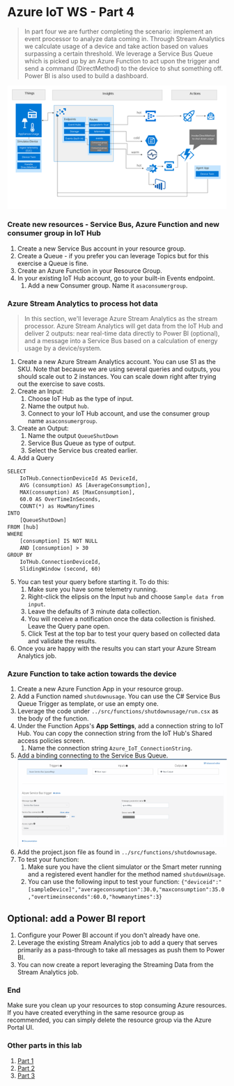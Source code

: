 # Azure IoT WS - Part 4

> In part four we are further completing the scenario: implement an event processor to analyze data coming in. Through Stream Analytics we calculate usage of a device and take action based on values surpassing a certain threshold. We leverage a Service Bus Queue which is picked up by an Azure Function to act upon the trigger and send a command (DirectMethod) to the device to shut something off. Power BI is also used to build a dashboard.

![picture alt](media/part4-architecture.png "Azure Architecture for part 4")

### Create new resources - Service Bus, Azure Function and new consumer group in IoT Hub

1. Create a new Service Bus account in your resource group.
1. Create a Queue - if you prefer you can leverage Topics but for this exercise a Queue is fine.
1. Create an Azure Function in your Resource Group.
1. In your existing IoT Hub account, go to your built-in Events endpoint.
    1. Add a new Consumer group. Name it `asaconsumergroup`.

### Azure Stream Analytics to process hot data

> In this section, we'll leverage Azure Stream Analytics as the stream processor. Azure Stream Analytics will get data from the IoT Hub and deliver 2 outputs: near real-time data directly to Power BI (optional), and a message into a Service Bus based on a calculation of energy usage by a device/system.

1. Create a new Azure Stream Analytics account. You can use S1 as the SKU. Note that because we are using several queries and outputs, you should scale out to 2 instances. You can scale down right after trying out the exercise to save costs.
1. Create an Input:
    1. Choose IoT Hub as the type of input.
    1. Name the output `hub`.
    1. Connect to your IoT Hub account, and use the consumer group name `asaconsumergroup`.
1. Create an Output:
    1. Name the output `QueueShutDown`
    1. Service Bus Queue as type of output.
    1. Select the Service bus created earlier.
1. Add a Query
```
SELECT
    IoTHub.ConnectionDeviceId AS DeviceId,
    AVG (consumption) AS [AverageConsumption],
    MAX(consumption) AS [MaxConsumption],
    60.0 AS OverTimeInSeconds,
    COUNT(*) as HowManyTimes 
INTO
    [QueueShutDown]
FROM [hub]
WHERE
    [consumption] IS NOT NULL 
    AND [consumption] > 30
GROUP BY
    IoTHub.ConnectionDeviceId,
    SlidingWindow (second, 60)
```

5. You can test your query before starting it. To do this:
    1. Make sure you have some telemetry running. 
    1. Right-click the elipsis on the Input `hub` and choose `Sample data from input`.
    1. Leave the defaults of 3 minute data collection.
    1. You will receive a notification once the data collection is finished. Leave the Query pane open.
    1. Click Test at the top bar to test your query based on collected data and validate the results.
6. Once you are happy with the results you can start your Azure Stream Analytics job.

### Azure Function to take action towards the device

1. Create a new Azure Function App in your resource group.
1. Add a Function named `shutdownusage`. You can use the C# Service Bus Queue Trigger as template, or use an empty one.
1. Leverage the code under `../src/functions/shutdownusage/run.csx` as the body of the function. 
1. Under the Function Apps's **App Settings**, add a connection string to IoT Hub. You can copy the connection string from the IoT Hub's Shared access policies screen.
    1. Name the connection string `Azure_IoT_ConnectionString`.
1. Add a binding connecting to the Service Bus Queue.
![picture alt](media/functionbindings.png "Azure Function bindings screen")
1. Add the project.json file as found in `../src/functions/shutdownusage`.
1. To test your function:
    1. Make sure you have the client simulator or the Smart meter running and a registered event handler for the method named `shutdownUsage`. 
    1. You can use the following input to test your function:
    `{"deviceid":"[sampleDevice]","averageconsumption":30.0,"maxconsumption":35.0,"overtimeinseconds":60.0,"howmanytimes":3}`


## Optional: add a Power BI report

1. Configure your Power BI account if you don't already have one.
1. Leverage the existing Stream Analytics job to add a query that serves primarily as a pass-through to take all messages as push them to Power BI.
1. You can now create a report leveraging the Streaming Data from the Stream Analytics job.


### End 
Make sure you clean up your resources to stop consuming Azure resources. If you have created everything in the same resource group as recommended, you can simply delete the resource group via the Azure Portal UI.

### Other parts in this lab

1. [Part 1](part1.md)
1. [Part 2](part2.md)
1. [Part 3](part3.md)
